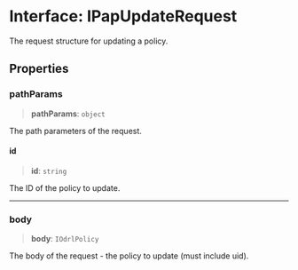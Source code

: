 # Interface: IPapUpdateRequest

The request structure for updating a policy.

## Properties

### pathParams

> **pathParams**: `object`

The path parameters of the request.

#### id

> **id**: `string`

The ID of the policy to update.

***

### body

> **body**: `IOdrlPolicy`

The body of the request - the policy to update (must include uid).
